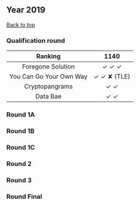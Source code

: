 ## Year 2019

[Back to top](../Readme.MD)

### Qualification round

| Ranking | 1140 | 
|:-----:| :-----:| 
| Foregone Solution | &#x2713; &#x2713; &#x2713; |
| You Can Go Your Own Way | &#x2713; &#x2713; &#x2718; (TLE) |
| Cryptopangrams | &#x2713; &#x2713; |
| Data Bae | &#x2713; &#x2713; |

### Round 1A


### Round 1B


### Round 1C


### Round 2


### Round 3


### Round Final